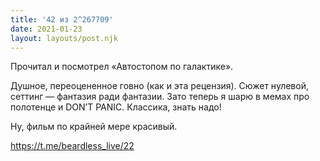 ```yaml
---
title: '42 из 2^267709'
date: 2021-01-23
layout: layouts/post.njk
---
```


Прочитал и посмотрел «Автостопом по галактике». 

Душное, переоцененное говно (как и эта рецензия). Сюжет нулевой, сеттинг — фантазия ради фантазии. Зато теперь я шарю в мемах про полотенце и DON’T PANIC. Классика, знать надо!

Ну, фильм по крайней мере красивый.

https://t.me/beardless_live/22